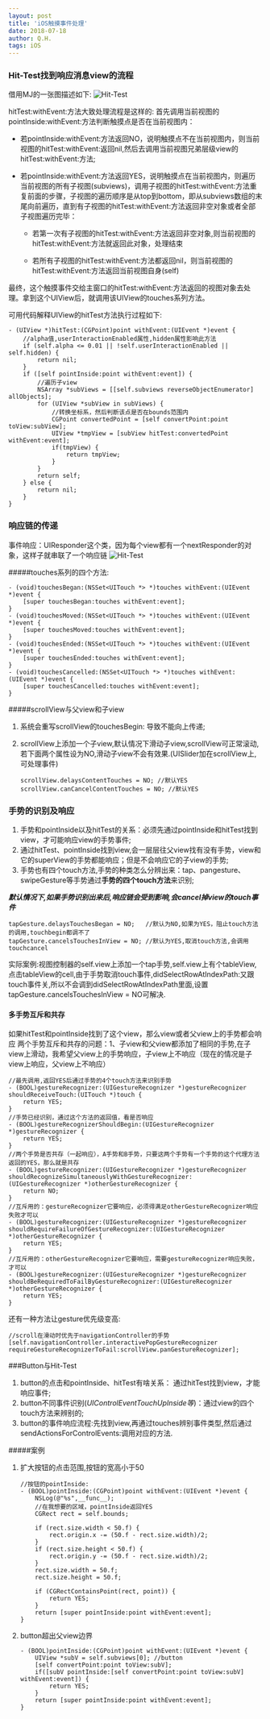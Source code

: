 ```yaml
---
layout: post
title: 'iOS触摸事件处理'
date: 2018-07-18
author: Q.H.
tags: iOS
---
```


### Hit-Test找到响应消息view的流程

借用MJ的一张图描述如下:
![Hit-Test](https://raw.githubusercontent.com/w-qihang/w-qihang.github.io/master/_posts/imgs/hittest.png)

hitTest:withEvent:方法大致处理流程是这样的:
首先调用当前视图的pointInside:withEvent:方法判断触摸点是否在当前视图内：

+ 若pointInside:withEvent:方法返回NO，说明触摸点不在当前视图内，则当前视图的hitTest:withEvent:返回nil,然后去调用当前视图兄弟层级view的hitTest:withEvent:方法;

+ 若pointInside:withEvent:方法返回YES，说明触摸点在当前视图内，则遍历当前视图的所有子视图(subviews)，调用子视图的hitTest:withEvent:方法重复前面的步骤，子视图的遍历顺序是从top到bottom，即从subviews数组的末尾向前遍历，直到有子视图的hitTest:withEvent:方法返回非空对象或者全部子视图遍历完毕：

    - 若第一次有子视图的hitTest:withEvent:方法返回非空对象,则当前视图的hitTest:withEvent:方法就返回此对象，处理结束

    - 若所有子视图的hitTest:withEvent:方法都返回nil，则当前视图的hitTest:withEvent:方法返回当前视图自身(self)

最终，这个触摸事件交给主窗口的hitTest:withEvent:方法返回的视图对象去处理。拿到这个UIView后，就调用该UIView的touches系列方法。

可用代码解释UIView的hitTest方法执行过程如下:

```
- (UIView *)hitTest:(CGPoint)point withEvent:(UIEvent *)event {
    //alpha值,userInteractionEnabled属性,hidden属性影响此方法
    if (self.alpha <= 0.01 || !self.userInteractionEnabled || self.hidden) {
        return nil;
    }
    if ([self pointInside:point withEvent:event]) {
        //遍历子view
        NSArray *subViews = [[self.subviews reverseObjectEnumerator] allObjects];
        for (UIView *subView in subViews) {
            //转换坐标系，然后判断该点是否在bounds范围内
            CGPoint convertedPoint = [self convertPoint:point toView:subView];
            UIView *tmpView = [subView hitTest:convertedPoint withEvent:event];
            if(tmpView) {
                return tmpView;
            }
        }
        return self;
    } else {
        return nil;
    }
}
```
### 响应链的传递
事件响应：UIResponder这个类，因为每个view都有一个nextResponder的对象，这样子就串联了一个响应链
![Hit-Test](https://raw.githubusercontent.com/w-qihang/w-qihang.github.io/master/_posts/imgs/responsechain.png)

#####touches系列的四个方法:

```
- (void)touchesBegan:(NSSet<UITouch *> *)touches withEvent:(UIEvent *)event {
    [super touchesBegan:touches withEvent:event];
}
- (void)touchesMoved:(NSSet<UITouch *> *)touches withEvent:(UIEvent *)event {
    [super touchesMoved:touches withEvent:event];
}
- (void)touchesEnded:(NSSet<UITouch *> *)touches withEvent:(UIEvent *)event {
    [super touchesEnded:touches withEvent:event];
}
- (void)touchesCancelled:(NSSet<UITouch *> *)touches withEvent:(UIEvent *)event {
    [super touchesCancelled:touches withEvent:event];
}
```

#####scrollView与父view和子view
1. 系统会重写scrollView的touchesBegin: 导致不能向上传递;
2. scrollView上添加一个子view,默认情况下滑动子view,scrollView可正常滚动,若下面两个属性设为NO,滑动子view不会有效果.(UISlider加在scrollView上,可处理事件)

    ```
    scrollView.delaysContentTouches = NO; //默认YES
    scrollView.canCancelContentTouches = NO; //默认YES
    ```

### 手势的识别及响应
1. 手势和pointInside以及hitTest的关系：必须先通过pointInside和hitTest找到view，才可能响应view的手势事件;
2. 通过hitTest、pointInside找到view,会一层层往父view找有没有手势，view和它的superView的手势都能响应；但是不会响应它的子view的手势;
3. 手势也有四个touch方法,手势的种类怎么分辨出来：tap、pangesture、swipeGesture等手势通过**手势的四个touch方法**来识别;

***默认情况下,如果手势识别出来后,响应链会受到影响,会cancel掉view的touch事件***

```
tapGesture.delaysTouchesBegan = NO;   //默认为NO,如果为YES，阻止touch方法的调用,touchbegin都调不了
tapGesture.cancelsTouchesInView = NO; //默认为YES,取消touch方法,会调用touchcancel
```
实际案例:视图控制器的self.view上添加一个tap手势,self.view上有个tableView,点击tableView的cell,由于手势取消touch事件,didSelectRowAtIndexPath:又跟touch事件关,所以不会调到didSelectRowAtIndexPath里面,设置tapGesture.cancelsTouchesInView = NO可解决.

#### 多手势互斥和共存
如果hitTest和pointInside找到了这个view，那么view或者父view上的手势都会响应
两个手势互斥和共存的问题：1、子view和父view都添加了相同的手势,在子view上滑动，我希望父view上的手势响应，子view上不响应（现在的情况是子view上响应，父view上不响应）

```
//最先调用,返回YES后通过手势的4个touch方法来识别手势
- (BOOL)gestureRecognizer:(UIGestureRecognizer *)gestureRecognizer shouldReceiveTouch:(UITouch *)touch {
    return YES;
}
//手势已经识别，通过这个方法的返回值，看是否响应
- (BOOL)gestureRecognizerShouldBegin:(UIGestureRecognizer *)gestureRecognizer {
    return YES;
}
//两个手势是否共存（一起响应），A手势和B手势，只要这两个手势有一个手势的这个代理方法返回的YES，那么就是共存
- (BOOL)gestureRecognizer:(UIGestureRecognizer *)gestureRecognizer shouldRecognizeSimultaneouslyWithGestureRecognizer:(UIGestureRecognizer *)otherGestureRecognizer {
    return NO;
}
//互斥用的：gestureRecognizer它要响应，必须得满足otherGestureRecognizer响应失败才可以
- (BOOL)gestureRecognizer:(UIGestureRecognizer *)gestureRecognizer shouldRequireFailureOfGestureRecognizer:(UIGestureRecognizer *)otherGestureRecognizer {
    return YES;
}
//互斥用的：otherGestureRecognizer它要响应，需要gestureRecognizer响应失败，才可以
- (BOOL)gestureRecognizer:(UIGestureRecognizer *)gestureRecognizer shouldBeRequiredToFailByGestureRecognizer:(UIGestureRecognizer *)otherGestureRecognizer {
    return YES;
}
```
还有一种方法让gesture优先级变高:
```
//scroll在滑动时优先于navigationController的手势
[self.navigationController.interactivePopGestureRecognizer requireGestureRecognizerToFail:scrollView.panGestureRecognizer];
```

###Button与Hit-Test
1. button的点击和pointInside、hitTest有啥关系： 通过hitTest找到view，才能响应事件;
2. button不同事件识别(*UIControlEventTouchUpInside等*)：通过view的四个touch方法来辨别的;
3. button的事件响应流程:先找到view,再通过touches辨别事件类型,然后通过sendActionsForControlEvents:调用对应的方法.

#####案例
1. 扩大按钮的点击范围,按钮的宽高小于50

    ```
    //按钮的pointInside:
    - (BOOL)pointInside:(CGPoint)point withEvent:(UIEvent *)event {
        NSLog(@"%s",__func__);
        //在我想要的区域，pointInside返回YES
        CGRect rect = self.bounds;
        
        if (rect.size.width < 50.f) {
            rect.origin.x -= (50.f - rect.size.width)/2;
        }
        if (rect.size.height < 50.f) {
            rect.origin.y -= (50.f - rect.size.width)/2;
        }
        rect.size.width = 50.f;
        rect.size.height = 50.f;
        
        if (CGRectContainsPoint(rect, point)) {
            return YES;
        }
        return [super pointInside:point withEvent:event];
    }
    ```

2. button超出父view边界

    ```
    - (BOOL)pointInside:(CGPoint)point withEvent:(UIEvent *)event {
        UIView *subV = self.subviews[0]; //button
        [self convertPoint:point toView:subV];
        if([subV pointInside:[self convertPoint:point toView:subV] withEvent:event]) {
            return YES;
        }
        return [super pointInside:point withEvent:event];
    }
    ```

